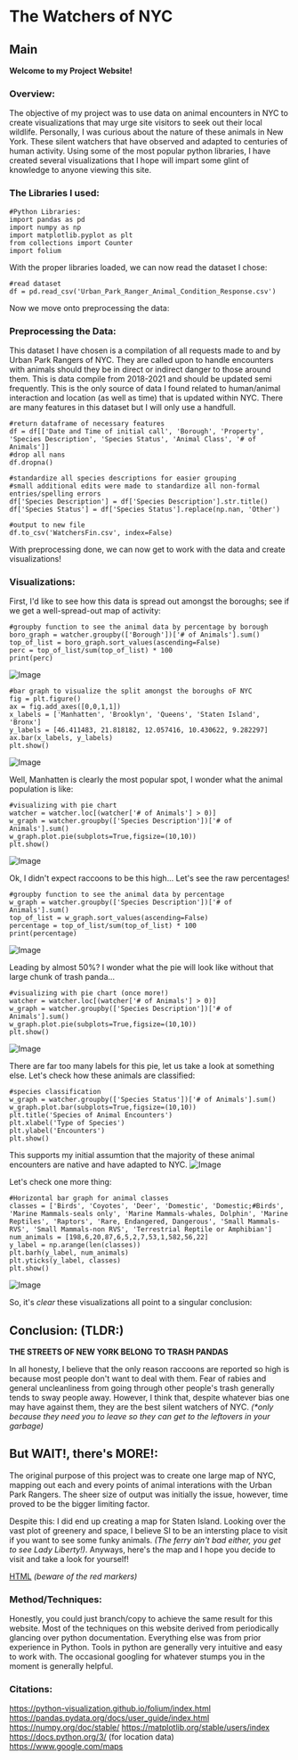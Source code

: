 # The Watchers of NYC

## Main

**Welcome to my Project Website!**

### Overview:

The objective of my project was to use data on animal encounters in NYC to create visualizations that may urge site visitors to seek out their local wildlife. Personally, I was curious about the nature of these animals in New York. These silent watchers that have observed and adapted to centuries of human activity. Using some of the most popular python libraries, I have created several visualizations that I hope will impart some glint of knowledge to anyone viewing this site.

### The Libraries I used:
```
#Python Libraries:
import pandas as pd
import numpy as np
import matplotlib.pyplot as plt
from collections import Counter
import folium
```

With the proper libraries loaded, we can now read the dataset I chose:
```
#read dataset
df = pd.read_csv('Urban_Park_Ranger_Animal_Condition_Response.csv')
```

Now we move onto preprocessing the data:

### Preprocessing the Data:

This dataset I have chosen is a compilation of all requests made to and by Urban Park Rangers of NYC. They are called upon to handle encounters with animals should they be in direct or indirect danger to those around them. This is data compile from 2018-2021 and should be updated semi frequently. This is the only source of data I found related to human/animal interaction and location (as well as time) that is updated within NYC. There are many features in this dataset but I will only use a handfull. 
```
#return dataframe of necessary features
df = df[['Date and Time of initial call', 'Borough', 'Property', 'Species Description', 'Species Status', 'Animal Class', '# of Animals']]
#drop all nans
df.dropna()

#standardize all species descriptions for easier grouping
#small additional edits were made to standardize all non-formal entries/spelling errors
df['Species Description'] = df['Species Description'].str.title()
df['Species Status'] = df['Species Status'].replace(np.nan, 'Other')

#output to new file
df.to_csv('WatchersFin.csv', index=False)
```
With preprocessing done, we can now get to work with the data and create visualizations!

### Visualizations:

First, I'd like to see how this data is spread out amongst the boroughs; see if we get a well-spread-out map of activity:
```
#groupby function to see the animal data by percentage by borough
boro_graph = watcher.groupby(['Borough'])['# of Animals'].sum()
top_of_list = boro_graph.sort_values(ascending=False)
perc = top_of_list/sum(top_of_list) * 100
print(perc)
```
![Image](boro_p.PNG)
```
#bar graph to visualize the split amongst the boroughs oF NYC
fig = plt.figure()
ax = fig.add_axes([0,0,1,1])
x_labels = ['Manhatten', 'Brooklyn', 'Queens', 'Staten Island', 'Bronx']
y_labels = [46.411483, 21.818182, 12.057416, 10.430622, 9.282297]
ax.bar(x_labels, y_labels)
plt.show()
```
![Image](bar1.png)

Well, Manhatten is clearly the most popular spot, I wonder what the animal population is like:
```
#visualizing with pie chart
watcher = watcher.loc[(watcher['# of Animals'] > 0)]
w_graph = watcher.groupby(['Species Description'])['# of Animals'].sum()
w_graph.plot.pie(subplots=True,figsize=(10,10))
plt.show()
```

![Image](pie1.png)

Ok, I didn't expect raccoons to be this high...
Let's see the raw percentages!

```
#groupby function to see the animal data by percentage
w_graph = watcher.groupby(['Species Description'])['# of Animals'].sum()
top_of_list = w_graph.sort_values(ascending=False)
percentage = top_of_list/sum(top_of_list) * 100
print(percentage)
```

![Image](animal_p.PNG)

Leading by almost 50%? I wonder what the pie will look like without that large chunk of trash panda...

```
#visualizing with pie chart (once more!)
watcher = watcher.loc[(watcher['# of Animals'] > 0)]
w_graph = watcher.groupby(['Species Description'])['# of Animals'].sum()
w_graph.plot.pie(subplots=True,figsize=(10,10))
plt.show()
```

![Image](pie2.png)

There are far too many labels for this pie, let us take a look at something else.
Let's check how these animals are classified:

```
#species classification
w_graph = watcher.groupby(['Species Status'])['# of Animals'].sum()
w_graph.plot.bar(subplots=True,figsize=(10,10))
plt.title('Species of Animal Encounters')
plt.xlabel('Type of Species')
plt.ylabel('Encounters')
plt.show()
```
This supports my initial assumtion that the majority of these animal encounters are native and have adapted to NYC.
![Image](bar2.png)

Let's check one more thing:
```
#Horizontal bar graph for animal classes
classes = ['Birds', 'Coyotes', 'Deer', 'Domestic', 'Domestic;#Birds', 'Marine Mammals-seals only', 'Marine Mammals-whales, Dolphin', 'Marine Reptiles', 'Raptors', 'Rare, Endangered, Dangerous', 'Small Mammals-RVS', 'Small Mammals-non RVS', 'Terrestrial Reptile or Amphibian']
num_animals = [198,6,20,87,6,5,2,7,53,1,582,56,22]
y_label = np.arange(len(classes))
plt.barh(y_label, num_animals)
plt.yticks(y_label, classes)
plt.show()
```
![Image](bar3.png)

So, it's _clear_ these visualizations all point to a singular conclusion:

## Conclusion: (TLDR:)

**THE STREETS OF NEW YORK BELONG TO TRASH PANDAS**

In all honesty, I believe that the only reason raccoons are reported so high is because most people don't want to deal with them. Fear of rabies and general uncleanliness from going through other people's trash generally tends to sway people away. However, I think that, despite whatever bias one may have against them, they are the best silent watchers of NYC. _(*only because they need you to leave so they can get to the leftovers in your garbage)_

## But WAIT!, there's MORE!:

The original purpose of this project was to create one large map of NYC, mapping out each and every points of animal interations with the Urban Park Rangers.
The sheer size of output was initially the issue, however, time proved to be the bigger limiting factor.

Despite this: I did end up creating a map for Staten Island. Looking over the vast plot of greenery and space, I believe SI to be an intersting place to visit if you want to see some funky animals. _(The ferry ain't bad either, you get to see Lady Liberty!)_. Anyways, here's the map and I hope you decide to visit and take a look for yourself!

[HTML](watcherSI[NoGeoJSON].html)
_(beware of the red markers)_

### Method/Techniques:

Honestly, you could just branch/copy to achieve the same result for this website. Most of the techniques on this website derived from periodically glancing over python documentation. Everything else was from prior experience in Python. Tools in python are generally very intuitive and easy to work with. The occasional googling for whatever stumps you in the moment is generally helpful.

### Citations:
https://python-visualization.github.io/folium/index.html
https://pandas.pydata.org/docs/user_guide/index.html
https://numpy.org/doc/stable/
https://matplotlib.org/stable/users/index
https://docs.python.org/3/
(for location data)
https://www.google.com/maps
